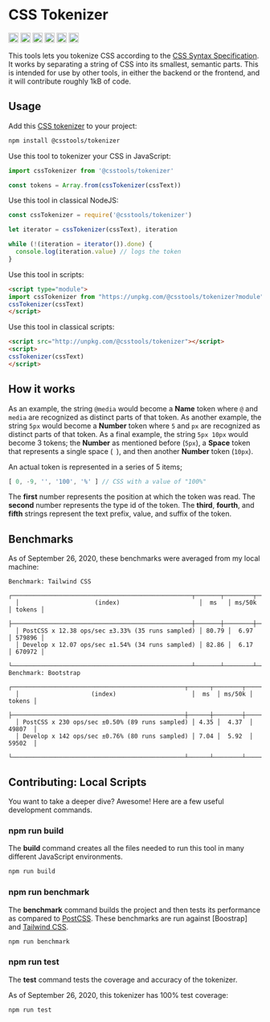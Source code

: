 # CSS Tokenizer

[<img alt="npm version" src="https://img.shields.io/npm/v/@csstools/tokenizer.svg" height="20">](https://www.npmjs.com/package/@csstools/tokenizer)
[<img alt="build status" src="https://img.shields.io/travis/csstools/tokenizer/master.svg" height="20">](https://travis-ci.org/github/csstools/tokenizer)
[<img alt="code coverage" src="https://img.shields.io/codecov/c/github/csstools/tokenizer" height="20">](https://codecov.io/gh/csstools/tokenizer)
[<img alt="issue tracker" src="https://img.shields.io/github/issues/csstools/tokenizer.svg" height="20">](https://github.com/csstools/tokenizer/issues)
[<img alt="pull requests" src="https://img.shields.io/github/issues-pr/csstools/tokenizer.svg" height="20">](https://github.com/csstools/tokenizer/pulls)
[<img alt="support chat" src="https://img.shields.io/badge/support-chat-blue.svg" height="20">](https://gitter.im/postcss/postcss)

This tools lets you tokenize CSS according to the [CSS Syntax Specification](https://drafts.csswg.org/css-syntax/).
It works by separating a string of CSS into its smallest, semantic parts.
This is intended for use by other tools, in either the backend or the frontend, and it will contribute roughly 1kB of code.

## Usage

Add this [CSS tokenizer](https://github.com/csstools/tokenizer) to your project:

```sh
npm install @csstools/tokenizer
```

Use this tool to tokenizer your CSS in JavaScript:

```js
import cssTokenizer from '@csstools/tokenizer'

const tokens = Array.from(cssTokenizer(cssText))
```

Use this tool in classical NodeJS:

```js
const cssTokenizer = require('@csstools/tokenizer')

let iterator = cssTokenizer(cssText), iteration

while (!(iteration = iterator()).done) {
  console.log(iteration.value) // logs the token
}
```

Use this tool in scripts:

```html
<script type="module">
import cssTokenizer from "https://unpkg.com/@csstools/tokenizer?module"
cssTokenizer(cssText)
</script>
```

Use this tool in classical scripts:

```html
<script src="http://unpkg.com/@csstools/tokenizer"></script>
<script>
cssTokenizer(cssText)
</script>
```

## How it works

As an example, the string `@media` would become a **Name** token where `@` and `media` are recognized as distinct parts of that token. As another example, the string `5px` would become a **Number** token where `5` and `px` are recognized as distinct parts of that token. As a final example, the string `5px 10px` would become 3 tokens; the **Number** as mentioned before (`5px`), a **Space** token that represents a single space (` `), and then another **Number** token (`10px`).

An actual token is represented in a series of 5 items; 

```js
[ 0, -9, '', '100', '%' ] // CSS with a value of "100%"
```

The **first** number represents the position at which the token was read. The **second** number represents the type id of the token. The **third**, **fourth**, and **fifth** strings represent the text prefix, value, and suffix of the token.

## Benchmarks

As of September 26, 2020, these benchmarks were averaged from my local machine:

```
Benchmark: Tailwind CSS
  ┌──────────────────────────────────────────────────┬───────┬────────┬────────┐
  │                     (index)                      │  ms   │ ms/50k │ tokens │
  ├──────────────────────────────────────────────────┼───────┼────────┼────────┤
  │ PostCSS x 12.38 ops/sec ±3.33% (35 runs sampled) │ 80.79 │  6.97  │ 579896 │
  │ Develop x 12.07 ops/sec ±1.54% (34 runs sampled) │ 82.86 │  6.17  │ 670972 │
  └──────────────────────────────────────────────────┴───────┴────────┴────────┘
Benchmark: Bootstrap
  ┌────────────────────────────────────────────────┬──────┬────────┬────────┐
  │                    (index)                     │  ms  │ ms/50k │ tokens │
  ├────────────────────────────────────────────────┼──────┼────────┼────────┤
  │ PostCSS x 230 ops/sec ±0.50% (89 runs sampled) │ 4.35 │  4.37  │ 49807  │
  │ Develop x 142 ops/sec ±0.76% (80 runs sampled) │ 7.04 │  5.92  │ 59502  │
  └────────────────────────────────────────────────┴──────┴────────┴────────┘
```

## Contributing: Local Scripts

You want to take a deeper dive? Awesome! Here are a few useful development commands.

### npm run build

The **build** command creates all the files needed to run this tool in many different JavaScript environments.

```sh
npm run build
```

### npm run benchmark

The **benchmark** command builds the project and then tests its performance as compared to [PostCSS].
These benchmarks are run against [Boostrap] and [Tailwind CSS].

```sh
npm run benchmark
```

### npm run test

The **test** command tests the coverage and accuracy of the tokenizer.

As of September 26, 2020, this tokenizer has 100% test coverage:

```sh
npm run test
```

[Bootstrap]: https://getbootstrap.com
[PostCSS]: https://postcss.org
[Tailwind CSS]: https://tailwindcss.com
